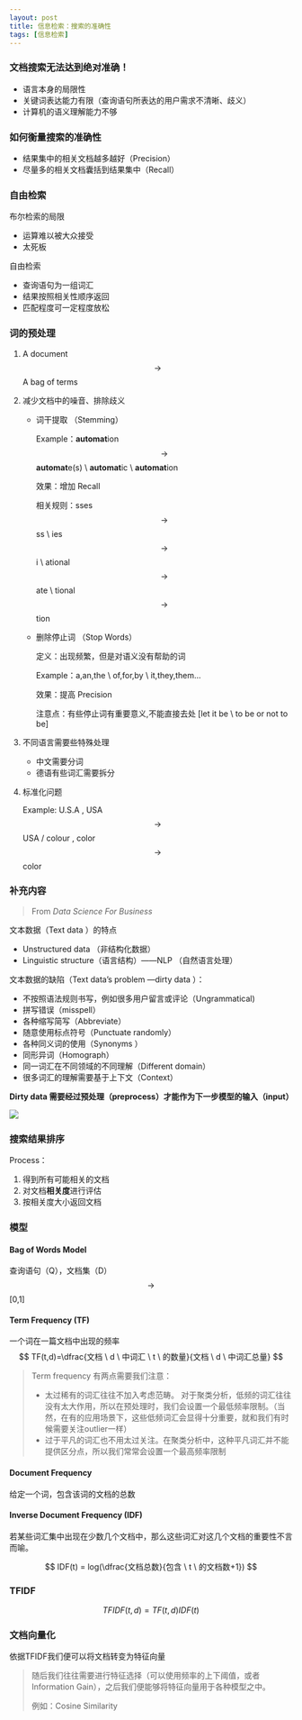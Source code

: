 ```yaml
---
layout: post
title: 信息检索：搜索的准确性
tags: [信息检索]
---
```


### 文档搜索无法达到绝对准确！

- 语言本身的局限性
- 关键词表达能力有限（查询语句所表达的用户需求不清晰、歧义）
- 计算机的语义理解能力不够

### 如何衡量搜索的准确性

- 结果集中的相关文档越多越好（Precision）
- 尽量多的相关文档囊括到结果集中（Recall）

### 自由检索

布尔检索的局限

- 运算难以被大众接受
- 太死板

自由检索

- 查询语句为一组词汇
- 结果按照相关性顺序返回
- 匹配程度可一定程度放松

### 词的预处理

1. A document $$\rightarrow$$ A bag of terms

2. 减少文档中的噪音、排除歧义

   - 词干提取 （Stemming）

     Example：**automat**ion $$\rightarrow$$ **automat**e(s) \ **automat**ic \ **automat**ion

     效果：增加 Recall

     相关规则：sses$$\rightarrow$$ss \ ies$$\rightarrow$$i \ ational$$\rightarrow$$ate \ tional$$\rightarrow$$tion

   - 删除停止词 （Stop Words）

     定义：出现频繁，但是对语义没有帮助的词

     Example：a,an,the \ of,for,by \ it,they,them...

     效果：提高 Precision

     注意点：有些停止词有重要意义,不能直接去处 [let it be \ to be or not to be]

3. 不同语言需要些特殊处理

   - 中文需要分词
   - 德语有些词汇需要拆分

4. 标准化问题

   Example: U.S.A , USA $$\rightarrow$$ USA  /  colour , color $$\rightarrow$$ color

### 补充内容 

> From *Data Science For Business*

文本数据（Text data ）的特点

- Unstructured data （非结构化数据）
- Linguistic structure（语言结构）——NLP （自然语言处理）

文本数据的缺陷（Text data’s problem —dirty data ）：

- 不按照语法规则书写，例如很多用户留言或评论（Ungrammatical)
- 拼写错误（misspell）
- 各种缩写简写（Abbreviate）
- 随意使用标点符号（Punctuate randomly）
- 各种同义词的使用（Synonyms ）
- 同形异词（Homograph）
- 同一词汇在不同领域的不同理解（Different domain）
- 很多词汇的理解需要基于上下文（Context）

**Dirty data 需要经过预处理（preprocess）才能作为下一步模型的输入（input）**

![](http://img.blog.csdn.net/20150916215636245)

### 搜索结果排序

Process：

1. 得到所有可能相关的文档
2. 对文档**相关度**进行评估
3. 按相关度大小返回文档



### 模型

#### Bag of Words Model

查询语句（Q），文档集（D）$$\rightarrow$$  [0,1]

#### Term Frequency  (TF)

一个词在一篇文档中出现的频率
$$
TF(t,d)=\dfrac{文档 \ d \ 中词汇 \ t \ 的数量}{文档 \ d \ 中词汇总量}
$$

> Term frequency 有两点需要我们注意：
>
> - 太过稀有的词汇往往不加入考虑范畴。 对于聚类分析，低频的词汇往往没有太大作用，所以在预处理时，我们会设置一个最低频率限制。（当然，在有的应用场景下，这些低频词汇会显得十分重要，就和我们有时候需要关注outlier一样）
> - 过于平凡的词汇也不用太过关注。在聚类分析中，这种平凡词汇并不能提供区分点，所以我们常常会设置一个最高频率限制

#### Document Frequency

给定一个词，包含该词的文档的总数

#### Inverse Document Frequency  (IDF)

若某些词汇集中出现在少数几个文档中，那么这些词汇对这几个文档的重要性不言而喻。

$$
IDF(t) = log(\dfrac{文档总数}{包含 \ t \ 的文档数+1})
$$

### TFIDF

$$
TFIDF(t,d) = TF(t,d)IDF(t)
$$

### 文档向量化

依据TFIDF我们便可以将文档转变为特征向量 

> 随后我们往往需要进行特征选择（可以使用频率的上下阈值，或者Information Gain），之后我们便能够将特征向量用于各种模型之中。
>
> 例如：Cosine Similarity

